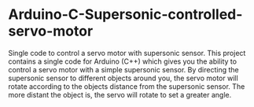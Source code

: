 # Arduino-C-Supersonic-controlled-servo-motor
Single code to control a servo motor with  supersonic sensor. 
This project contains a single code for Arduino (C++) which gives you the ability to control a servo motor with a simple supersonic sensor.
By directing the supersonic sensor to different objects around you, the servo motor will rotate according to the objects distance from the supersonic sensor.
The more distant the object is, the servo will rotate to set a greater angle.
